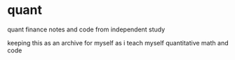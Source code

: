# quant
quant finance notes and code from independent study

keeping this as an archive for myself as i teach myself quantitative math and code

